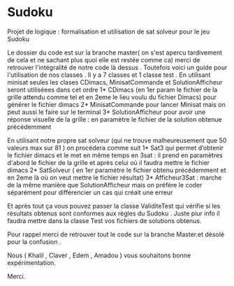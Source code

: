 # Sudoku
Projet de logique : formalisation et utilisation de sat solveur pour le jeu Sudoku

Le dossier du code  est sur la branche master( on s'est apercu tardivement de cela et ne sachant plus quoi elle est restée comme ca) merci de retrouver l'intégralité de notre code là dessus .
Toutefois voici un guide pour l'utilisation de nos classes .
Il y a 7 classes et 1 classe test .
En utilisant minisat seules les clases CDimacs, MinisatCommande et SolutionAfficheur seront utiliséees dans cet ordre 
 1* CDimacs (en 1er param le fichier de la grille attendu comme tel et en 2eme le lieu voulu du fichier Dimacs) pour générer le fichier dimacs
 2* MinisatCommande pour lancer Minisat mais on peut aussi le faire sur le terminal
 3* SolutionAfficheur pour avoir une réponse visuelle de la grille : en paramètre le fichier de la solution obtenue précédemment  

 En utilisant notre propre sat solveur (qui ne trouve malheureusement que 50 valeurs max sur 81 ) on procédera comme suit
  1* Sat3 qui permet d’obtenir le fichier dimacs et le met en même temps en 3sat : il prend en paramètres d'abord le fichier de la grille et après celui où il faudra mettre le fichier dimacs
  2* SatSolveur ( en 1er paramètre le fichier obtenu précédemment et en 2eme là où on veut mettre le fichier résultat) 
  3* Afficheur3Sat : marche de la même manière que SolutionAfficheur mais on préfère le coder séparément pour différencier un cas qui créait une erreur  

  Et après tout ça vous pouvez passer la classe ValiditeTest qui vérifie si les résultats obtenus sont conformes aux règles du Sudoku . Juste piur info il faudra mettre dans la classe Test vos fichiers de solutions obtenus.



  Pour rappel merci de retrouver tout le code sur la branche Master.et désolé pour la confusion .

  Nous ( Khalil , Claver , Edem , Amadou ) vous souhaitons bonne expérimentation.

  Merci.
